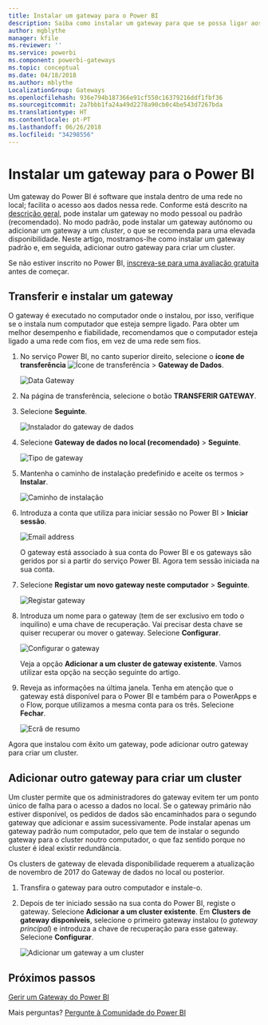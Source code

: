 ```yaml
---
title: Instalar um gateway para o Power BI
description: Saiba como instalar um gateway para que se possa ligar aos dados no local no Power BI.
author: mgblythe
manager: kfile
ms.reviewer: ''
ms.service: powerbi
ms.component: powerbi-gateways
ms.topic: conceptual
ms.date: 04/18/2018
ms.author: mblythe
LocalizationGroup: Gateways
ms.openlocfilehash: 936e794b187366e91cf550c16379216ddf1fbf36
ms.sourcegitcommit: 2a7bbb1fa24a49d2278a90cb0c4be543d7267bda
ms.translationtype: HT
ms.contentlocale: pt-PT
ms.lasthandoff: 06/26/2018
ms.locfileid: "34298556"
---
```

# <a name="install-a-gateway-for-power-bi"></a>Instalar um gateway para o Power BI

Um gateway do Power BI é software que instala dentro de uma rede no local; facilita o acesso aos dados nessa rede. Conforme está descrito na [descrição geral](service-gateway-getting-started.md), pode instalar um gateway no modo pessoal ou padrão (recomendado). No modo padrão, pode instalar um gateway autónomo ou adicionar um gateway a um *cluster*, o que se recomenda para uma elevada disponibilidade. Neste artigo, mostramos-lhe como instalar um gateway padrão e, em seguida, adicionar outro gateway para criar um cluster.

Se não estiver inscrito no Power BI, [inscreva-se para uma avaliação gratuita](https://app.powerbi.com/signupredirect?pbi_source=web) antes de começar.


## <a name="download-and-install-a-gateway"></a>Transferir e instalar um gateway

O gateway é executado no computador onde o instalou, por isso, verifique se o instala num computador que esteja sempre ligado. Para obter um melhor desempenho e fiabilidade, recomendamos que o computador esteja ligado a uma rede com fios, em vez de uma rede sem fios.

1. No serviço Power BI, no canto superior direito, selecione o **ícone de transferência** ![Ícone de transferência](media/service-gateway-install/icon-download.png) > **Gateway de Dados**.

    ![Data Gateway](media/service-gateway-install/data-gateway.png)

2. Na página de transferência, selecione o botão **TRANSFERIR GATEWAY**.

3. Selecione **Seguinte**.     

    ![Instalador do gateway de dados](media/service-gateway-install/gateway-installer.png)

4. Selecione **Gateway de dados no local (recomendado)** > **Seguinte**.

    ![Tipo de gateway](media/service-gateway-install/gateway-type.png)

5. Mantenha o caminho de instalação predefinido e aceite os termos > **Instalar**.

    ![Caminho de instalação](media/service-gateway-install/install-path.png)

6. Introduza a conta que utiliza para iniciar sessão no Power BI > **Iniciar sessão**.

    ![Email address](media/service-gateway-install/email-address.png)

    O gateway está associado à sua conta do Power BI e os gateways são geridos por si a partir do serviço Power BI. Agora tem sessão iniciada na sua conta.

7. Selecione **Registar um novo gateway neste computador** > **Seguinte**.

    ![Registar gateway](media/service-gateway-install/register-gateway.png)

8. Introduza um nome para o gateway (tem de ser exclusivo em todo o inquilino) e uma chave de recuperação. Vai precisar desta chave se quiser recuperar ou mover o gateway. Selecione **Configurar**.

    ![Configurar o gateway](media/service-gateway-install/configure-gateway.png)

    Veja a opção **Adicionar a um cluster de gateway existente**. Vamos utilizar esta opção na secção seguinte do artigo.

9. Reveja as informações na última janela. Tenha em atenção que o gateway está disponível para o Power BI e também para o PowerApps e o Flow, porque utilizamos a mesma conta para os três. Selecione **Fechar**.

    ![Ecrã de resumo](media/service-gateway-install/summary-screen.png)

Agora que instalou com êxito um gateway, pode adicionar outro gateway para criar um cluster.


## <a name="add-another-gateway-to-create-a-cluster"></a>Adicionar outro gateway para criar um cluster

Um cluster permite que os administradores do gateway evitem ter um ponto único de falha para o acesso a dados no local. Se o gateway primário não estiver disponível, os pedidos de dados são encaminhados para o segundo gateway que adicionar e assim sucessivamente. Pode instalar apenas um gateway padrão num computador, pelo que tem de instalar o segundo gateway para o cluster noutro computador, o que faz sentido porque no cluster é ideal existir redundância.

Os clusters de gateway de elevada disponibilidade requerem a atualização de novembro de 2017 do Gateway de dados no local ou posterior.

1. Transfira o gateway para outro computador e instale-o.

2. Depois de ter iniciado sessão na sua conta do Power BI, registe o gateway. Selecione **Adicionar a um cluster existente**. Em **Clusters de gateway disponíveis**, selecione o primeiro gateway instalou (o *gateway principal*) e introduza a chave de recuperação para esse gateway. Selecione **Configurar**.

    ![Adicionar um gateway a um cluster](media/service-gateway-install/add-cluster.png)


## <a name="next-steps"></a>Próximos passos

[Gerir um Gateway do Power BI](service-gateway-manage.md)

Mais perguntas? [Pergunte à Comunidade do Power BI](http://community.powerbi.com/)